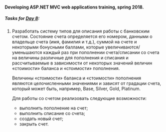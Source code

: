 #### Developing ASP.NET MVC web applications training, spring 2018.

##### Tasks for [Day 8](https://github.com/AnzhelikaKravchuk/Training.-Spring-2018/tree/master/Day%208):

1. Разработать систему типов для описания работы с банковским счетом.
   Состояние счета определяется его номером, данными о владельце счета (имя, фамилия и т.д.), суммой на счете и некоторыми бонусными баллами, которые увеличиваются/уменьшаются каждый раз при пополнении счета/списании со счета на величины различные для пополнения и списания и рассчитываемые в зависимости от некоторых значений величин «стоимости» баланса и «стоимости» пополнения.

   Величины «стоимости» баланса и «стоимости» пополнения являются целочисленными значениями и зависят от градации счета, который может быть, например, Base, Silver, Gold, Platinum.

   Для работы со счетом реализовать следующие возможности: 
   - выполнить пополнение на счет;
   - выполнить списание со счета;
   - создать новый счет;
   - закрыть счет.
